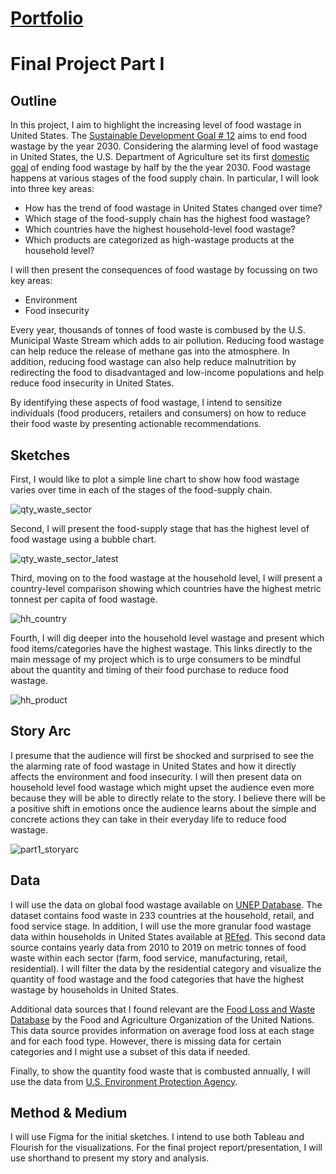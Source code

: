 # [Portfolio](https://mahrukh-k.github.io/Portfolio/)

# Final Project Part I

## Outline
In this project, I aim to highlight the increasing level of food wastage in United States. The [Sustainable Development Goal # 12](https://www.un.org/sustainabledevelopment/sustainable-consumption-production/) aims to end food wastage by the year 2030. Considering the alarming level of food wastage in United States, the U.S. Department of Agriculture set its first [domestic goal](https://www.epa.gov/sustainable-management-food/united-states-2030-food-loss-and-waste-reduction-goal#:~:text=The%20goal%20seeks%20to%20cut,money%20for%20families%20and%20businesses.) of ending food wastage by half by the the year 2030. Food wastage happens at various stages of the food supply chain. In particular, I will look into three key areas:

* How has the trend of food wastage in United States changed over time?
* Which stage of the food-supply chain has the highest food wastage?
* Which countries have the highest household-level food wastage?
* Which products are categorized as high-wastage products at the household level?

I will then present the consequences of food wastage by focussing on two key areas:

* Environment
* Food insecurity

Every year, thousands of tonnes of food waste is combused by the U.S. Municipal Waste Stream which adds to air pollution. Reducing food wastage can help reduce the release of methane gas into the atmosphere. In addition, reducing food wastage can also help reduce malnutrition by redirecting the food to disadvantaged and low-income populations and help reduce food insecurity in United States.

By identifying these aspects of food wastage, I intend to sensitize individuals (food producers, retailers and consumers) on how to reduce their food waste by presenting actionable recommendations.

## Sketches

First, I would like to plot a simple line chart to show how food wastage varies over time in each of the stages of the food-supply chain.

![qty_waste_sector](https://user-images.githubusercontent.com/116593921/203442769-760833e2-31c6-4424-a6d5-cac1a2b81f75.PNG)


Second, I will present the food-supply stage that has the highest level of food wastage using a bubble chart.

![qty_waste_sector_latest](https://user-images.githubusercontent.com/116593921/203442787-d17bd2a6-615a-4c64-97c2-adcc32e90a59.PNG)


Third, moving on to the food wastage at the household level, I will present a country-level comparison showing which countries have the highest metric tonnest per capita of food wastage. 

![hh_country](https://user-images.githubusercontent.com/116593921/203442797-2787e261-93c8-4d45-b334-e1f6b019a4d6.PNG)


Fourth, I will dig deeper into the household level wastage and present which food items/categories have the highest wastage. This links directly to the main message of my project which is to urge consumers to be mindful about the quantity and timing of their food purchase to reduce food wastage.

![hh_product](https://user-images.githubusercontent.com/116593921/203442803-0046485f-087e-48a7-ad8d-61899e06aa88.PNG)


## Story Arc
I presume that the audience will first be shocked and surprised to see the the alarming rate of food wastage in United States and how it directly affects the environment and food insecurity. I will then present data on household level food wastage which might upset the audience even more because they will be able to directly relate to the story. I believe there will be a positive shift in emotions once the audience learns about the simple and concrete actions they can take in their everyday life to reduce food wastage.

![part1_storyarc](https://user-images.githubusercontent.com/116593921/203442821-4b3c9bf2-c95e-4d5b-b90b-89cfc2152911.PNG)


## Data
I will use the data on global food wastage available on [UNEP Database](https://www.unep.org/resources/report/unep-food-waste-index-report-2021). The dataset contains food waste in 233 countries at the household, retail, and food service stage. In addition, I will use the more granular food wastage data within households in United States available at [REfed](https://insights-engine.refed.org/food-waste-monitor?view=overview&year=2019). This second data source contains yearly data from 2010 to 2019 on metric tonnes of food waste within each sector (farm, food service, manufacturing, retail, residential). I will filter the data by the residential category and visualize the quantity of food wastage and the food categories that have the highest wastage by households in United States.

Additional data sources that I found relevant are the [Food Loss and Waste Database](https://www.fao.org/platform-food-loss-waste/flw-data/en/) by the Food and Agriculture Organization of the United Nations. This data source provides information on average food loss at each stage and for each food type. However, there is missing data for certain categories and I might use a subset of this data if needed. 

Finally, to show the quantity food waste that is combusted annually, I will use the data from [U.S. Environment Protection Agency](https://www.epa.gov/facts-and-figures-about-materials-waste-and-recycling/studies-summary-tables-and-data-related).
 
## Method & Medium
I will use Figma for the initial sketches. I intend to use both Tableau and Flourish for the visualizations. For the final project report/presentation, I will use shorthand to present my story and analysis. 
